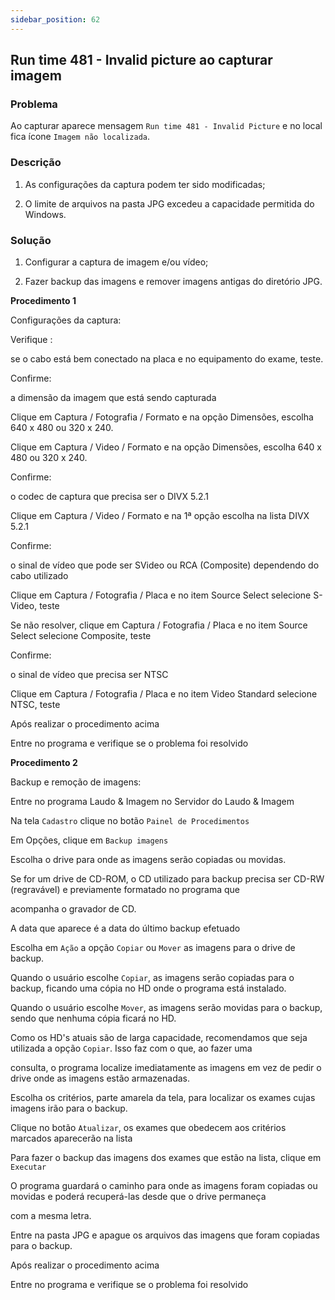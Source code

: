 ```yaml
---
sidebar_position: 62
---
```


## Run time 481 - Invalid picture ao capturar imagem

### Problema

Ao capturar aparece  mensagem `Run time 481 - Invalid Picture` e
no local fica ícone `Imagem não localizada`.

### Descrição

1. As configurações da captura podem ter sido modificadas;

2. O limite de arquivos na pasta JPG excedeu a capacidade permitida
do Windows.

### Solução

1. Configurar a captura de imagem e/ou vídeo;

2. Fazer backup das imagens e remover imagens antigas do diretório
JPG.

**Procedimento 1**

Configurações da captura:

Verifique :

se o cabo está bem conectado na placa e no equipamento do exame,
teste.

Confirme:

a dimensão da imagem que está sendo capturada

Clique em Captura / Fotografia / Formato e na opção Dimensões,
escolha 640 x 480 ou 320 x 240.

Clique em Captura / Video / Formato e na opção Dimensões, escolha
640 x 480 ou 320 x 240.

Confirme:

o codec de captura que precisa ser o DIVX 5.2.1

Clique em Captura / Video / Formato e na 1ª opção escolha na lista
DIVX 5.2.1

Confirme:

o sinal de vídeo que pode ser SVideo ou RCA (Composite) dependendo
do cabo utilizado

Clique em Captura / Fotografia / Placa e no item Source Select
selecione S-Video, teste

Se não resolver, clique em Captura / Fotografia / Placa e no item
Source Select selecione Composite, teste

Confirme:

o sinal de vídeo que precisa ser NTSC

Clique em Captura / Fotografia / Placa e no item Video Standard
selecione NTSC, teste

Após realizar o procedimento acima

Entre no programa e verifique se o problema foi resolvido

**Procedimento 2**

Backup e remoção de imagens:

Entre no programa Laudo & Imagem no Servidor do Laudo & Imagem

Na tela `Cadastro` clique no botão `Painel de Procedimentos`

Em Opções, clique em `Backup imagens`

Escolha o drive para onde as imagens serão copiadas ou movidas.

Se for um drive de CD-ROM, o CD utilizado para backup precisa ser
CD-RW (regravável) e previamente formatado no programa que

acompanha o gravador de CD.

A data que aparece é a data do último backup efetuado

Escolha em `Ação` a opção `Copiar` ou `Mover` as imagens para
o drive de backup.

Quando o usuário escolhe `Copiar`, as imagens serão copiadas para
o backup, ficando uma cópia no HD onde o programa está instalado.

Quando o usuário escolhe `Mover`, as imagens serão movidas para o
backup, sendo que nenhuma cópia ficará no HD.

Como os HD's atuais são de larga capacidade, recomendamos que seja
utilizada a opção `Copiar`. Isso faz com o que, ao fazer uma

consulta, o programa localize imediatamente as imagens em vez de
pedir o drive onde as imagens estão armazenadas.

Escolha os critérios, parte amarela da tela, para localizar os
exames cujas imagens irão para o backup.

Clique no botão `Atualizar`, os exames que obedecem aos critérios
marcados aparecerão na lista

Para fazer o backup das imagens dos exames que estão na lista,
clique em `Executar`

O programa guardará o caminho para onde as imagens foram copiadas ou
movidas e poderá recuperá-las desde que o drive permaneça

com a mesma letra.

Entre na pasta JPG e apague os arquivos das imagens que foram
copiadas para o backup.

Após realizar o procedimento acima

Entre no programa e verifique se o problema foi resolvido